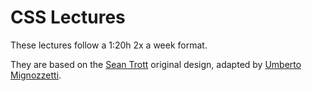 # CSS Lectures

These lectures follow a 1:20h 2x a week format.

They are based on the [Sean Trott](https://seantrott.github.io) original design, adapted by [Umberto Mignozzetti](www.umbertomig.com).
